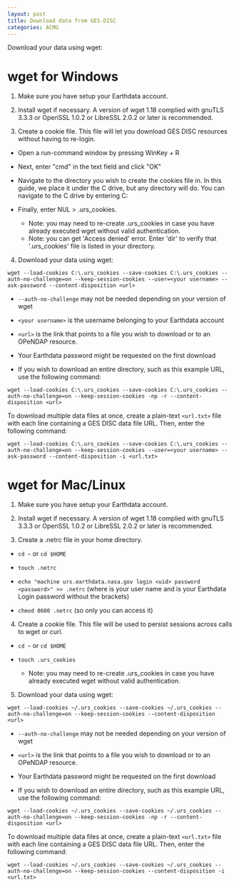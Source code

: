 ```yaml
---
layout: post
title: Download data from GES-DISC
categories: ACMG
---
```


Download your data using wget:

# wget for Windows

1) Make sure you have setup your Earthdata account.

2) Install wget if necessary. A version of wget 1.18 complied with gnuTLS 3.3.3 or OpenSSL 1.0.2 or LibreSSL 2.0.2 or later is recommended.

3) Create a cookie file. This file will let you download GES DISC resources without having to re-login.
- Open a run-command window by pressing WinKey + R

- Next, enter "cmd" in the text field and click "OK"

- Navigate to the directory you wish to create the cookies file in. In this guide, we place it under the C drive, but any directory will do. You can navigate to the C drive by entering C:

- Finally, enter NUL > .urs_cookies.
  - Note: you may need to re-create .urs_cookies in case you have already executed wget without valid authentication.
  - Note: you can get 'Access denied' error. Enter 'dir' to verify that '.urs_cookies' file is listed in your directory.

4) Download your data using wget:

`
wget --load-cookies C:\.urs_cookies --save-cookies C:\.urs_cookies --auth-no-challenge=on --keep-session-cookies --user=<your username> --ask-password --content-disposition <url>
`

- `--auth-no-challenge` may not be needed depending on your version of wget

- `<your username>` is the username belonging to your Earthdata account

- `<url>` is the link that points to a file you wish to download or to an OPeNDAP resource.

- Your Earthdata password might be requested on the first download

- If you wish to download an entire directory, such as this example URL, use the following command:
```
wget --load-cookies C:\.urs_cookies --save-cookies C:\.urs_cookies --auth-no-challenge=on --keep-session-cookies -np -r --content-disposition <url>
```

To download multiple data files at once, create a plain-text `<url.txt>` file with each line containing a GES DISC data file URL. Then, enter the following command:
```
wget --load-cookies C:\.urs_cookies --save-cookies C:\.urs_cookies --auth-no-challenge=on --keep-session-cookies --user=<your username> --ask-password --content-disposition -i <url.txt>
```

# wget for Mac/Linux

1) Make sure you have setup your Earthdata account.

2) Install wget if necessary. A version of wget 1.18 complied with gnuTLS 3.3.3 or OpenSSL 1.0.2 or LibreSSL 2.0.2 or later is recommended.

3) Create a .netrc file in your home directory.
- `cd ~` or `cd $HOME`

- `touch .netrc`

- `echo "machine urs.earthdata.nasa.gov login <uid> password <password>" >> .netrc` (where <uid> is your user name and <password> is your Earthdata Login password without the brackets)
  
- `chmod 0600 .netrc` (so only you can access it)

4) Create a cookie file. This file will be used to persist sessions across calls to wget or curl.
- `cd ~` or `cd $HOME`

- `touch .urs_cookies`
  - Note: you may need to re-create .urs_cookies in case you have already executed wget without valid authentication.

5) Download your data using wget:
```
wget --load-cookies ~/.urs_cookies --save-cookies ~/.urs_cookies --auth-no-challenge=on --keep-session-cookies --content-disposition <url>
```

- `--auth-no-challenge` may not be needed depending on your version of wget

- `<url>` is the link that points to a file you wish to download or to an OPeNDAP resource.

- Your Earthdata password might be requested on the first download

- If you wish to download an entire directory, such as this example URL, use the following command:
```
wget --load-cookies ~/.urs_cookies --save-cookies ~/.urs_cookies --auth-no-challenge=on --keep-session-cookies -np -r --content-disposition <url>
```

To download multiple data files at once, create a plain-text `<url.txt>` file with each line containing a GES DISC data file URL. Then, enter the following command:

```
wget --load-cookies ~/.urs_cookies --save-cookies ~/.urs_cookies --auth-no-challenge=on --keep-session-cookies --content-disposition -i <url.txt>
```
